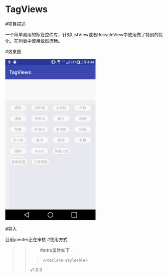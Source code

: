 # TagViews


#项目描述

一个简单易用的标签控件库，针对ListView或者RecycleView中使用做了特别的优化。在列表中使用依然流畅。


#效果图

 ![image](https://github.com/ludaiqian/TagViews/blob/master/sample/screenshot/phone_screen.gif)
 
#导入

目前jcenter正在审核
#使用方式
<blockquote>
   <com.flqy.tagviews.TagLayout
        android:id="@+id/skillTags"
        android:layout_width="match_parent"
        android:layout_height="wrap_content"
        android:paddingRight="16dp"
        android:paddingLeft="16dp"
        android:paddingTop="16dp"
        android:paddingBottom="16dp"
        app:horizontalSpace="16dp"
        app:verticalSpace="16dp"
        app:tagTextSize="14sp"
        app:tagTextColor="@color/selector_label_text"
        app:tagBackground="@drawable/selector_label_tag"
        app:tagTextHorizontalPadding="8dp"
        app:tagTextVerticalPadding="4dp"
        app:tagMinWidth="70dp"
        app:tagSelectMode="multiple"/>
        <blockquote>
        
#attrs属性如下：
<blockquote>

 <declare-styleable name="TagLayout">
        <attr name="horizontalSpace" format="dimension" /><!-- tag之间的横向间距-->
        <attr name="verticalSpace" format="dimension" /><!-- tag之间的纵向间距-->
        <attr name="maxLines" format="integer" /><!-- 最大行数-->
        <attr name="tagResId" format="reference" /><!-- tag TextView资源id，可将tag文字大小、颜色、背景、padding等单独配置提升复用性-->
        <attr name="tagTextSize" format="dimension" /><!-- tag文字大小-->
        <attr name="tagBackground" format="reference" /><!-- tag背景-->
        <attr name="tagMinWidth" format="dimension" /><!-- tag最小宽度-->
        <attr name="tagTextColor" format="color" /><!-- tag文字颜色-->
        <attr name="tagTextHorizontalPadding" format="dimension" /><!-- tag 内部横向padding-->
        <attr name="tagTextVerticalPadding" format="dimension" /><!-- tag 内部纵向padding-->
        <attr name="maximumSelectionCount" format="integer" /><!-- 设置最多能够选择的个数-->
        <attr name="tagSelectMode" format="enum"><!-- 单选 多选-->
            <enum name="single" value="1"></enum><!--单选-->
            <enum name="multiple" value="2"></enum><!--多选-->
            <enum name="none" value="0"></enum><!--不可选-->
        </attr>
        <!--以下配置建议在列表中提高性能使用-->
        <attr name="cacheMode" format="enum"><!-- 缓存方式，常用方式下没有影响，当tag需要在RecycleView或者ListView中显示，设置为lazy能显著提高性能-->
            <enum name="auto" value="0"></enum><!--自动根据当前tag数量来增删childView，默认方式-->
            <enum name="lazy" value="1"></enum><!--tag数量会根据最大tag数量来决定，大于会等于tag数量的childView自动隐藏，而不是删除，性能最佳-->
            <enum name="none" value="2"></enum><!--不使用缓存-->
        </attr>
        <attr name="maxTags" format="integer" /><!--tags最大显示数量-->
        <attr name="preCache" format="boolean" /><!-- 预缓存，初始化时预先添加一定数量的childView-->

    </declare-styleable>
 
</blockquote>
v1.0.0


